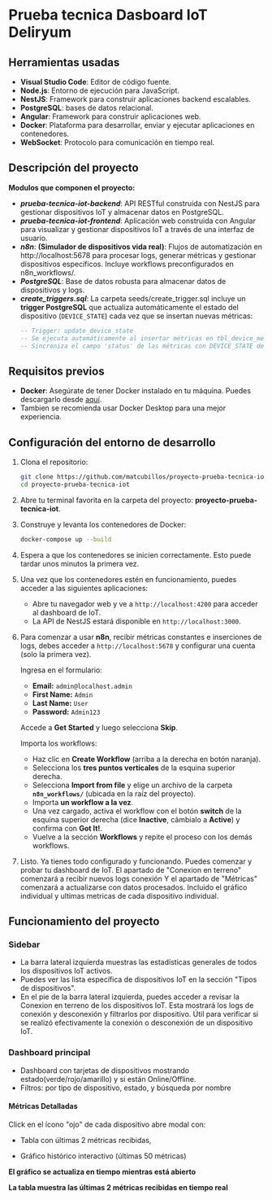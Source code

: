 # Prueba tecnica Dasboard IoT Deliryum
## Herramientas usadas
- **Visual Studio Code**: Editor de código fuente.
- **Node.js**: Entorno de ejecución para JavaScript.
- **NestJS**: Framework para construir aplicaciones backend escalables.
- **PostgreSQL**: bases de datos relacional.
- **Angular**: Framework para construir aplicaciones web.
- **Docker**: Plataforma para desarrollar, enviar y ejecutar aplicaciones en contenedores.
- **WebSocket**: Protocolo para comunicación en tiempo real.
## Descripción del proyecto
**Modulos que componen el proyecto:**
- ***prueba-tecnica-iot-backend***: API RESTful construida con NestJS para gestionar dispositivos IoT y almacenar datos en PostgreSQL.
- ***prueba-tecnica-iot-frontend***: Aplicación web construida con Angular para visualizar y gestionar dispositivos IoT a través de una interfaz de usuario.
- ***n8n***: **(Simulador de dispositivos vida real)**: Flujos de automatización en http://localhost:5678 para procesar logs, generar métricas y gestionar dispositivos específicos. Incluye workflows preconfigurados en n8n_workflows/.
- ***PostgreSQL***: Base de datos robusta para almacenar datos de dispositivos y logs.
- ***create_triggers.sql***: La carpeta seeds/create_trigger.sql incluye un **trigger PostgreSQL** que actualiza automáticamente el estado del dispositivo (`DEVICE_STATE`) cada vez que se insertan nuevas métricas:
   ```sql
   -- Trigger: update_device_state
   -- Se ejecuta automáticamente al insertar métricas en tbl_device_metric
   -- Sincroniza el campo 'status' de las métricas con DEVICE_STATE del dispositivo

## Requisitos previos
- **Docker**: Asegúrate de tener Docker instalado en tu máquina. Puedes descargarlo desde [aquí](https://www.docker.com/get-started).
- Tambien se recomienda usar Docker Desktop para una mejor experiencia.
## Configuración del entorno de desarrollo
1. Clona el repositorio:
   ```bash
   git clone https://github.com/matcubillos/proyecto-prueba-tecnica-iot.git
   cd proyecto-prueba-tecnica-iot
   ```
2. Abre tu terminal favorita en la carpeta del proyecto: **proyecto-prueba-tecnica-iot**.
3. Construye y levanta los contenedores de Docker:
   ```bash
   docker-compose up --build
   ```
4. Espera a que los contenedores se inicien correctamente. Esto puede tardar unos minutos la primera vez.
5. Una vez que los contenedores estén en funcionamiento, puedes acceder a las siguientes aplicaciones:
   - Abre tu navegador web y ve a `http://localhost:4200` para acceder al dashboard de IoT.
    - La API de NestJS estará disponible en `http://localhost:3000`.

6. Para comenzar a usar **n8n**, recibir métricas constantes e inserciones de logs, debes acceder a `http://localhost:5678` y configurar una cuenta (solo la primera vez).  

    Ingresa en el formulario:  
    - **Email:** `admin@localhost.admin`  
    - **First Name:** `Admin`  
    - **Last Name:** `User`  
    - **Password:** `Admin123`  

    Accede a **Get Started** y luego selecciona **Skip**.  

    Importa los workflows:  
    - Haz clic en **Create Workflow** (arriba a la derecha en botón naranja).  
    - Selecciona los **tres puntos verticales** de la esquina superior derecha.  
    - Selecciona **Import from file** y elige un archivo de la carpeta **`n8n_workflows/`** (ubicada en la raíz del proyecto).  
    - Importa **un workflow a la vez**.  
    - Una vez cargado, activa el workflow con el botón **switch** de la esquina superior derecha (dice **Inactive**, cámbialo a **Active**) y confirma con **Got It!**.  
    - Vuelve a la sección **Workflows** y repite el proceso con los demás workflows.  


7. Listo. Ya tienes todo configurado y funcionando. Puedes comenzar y probar tu dashboard de IoT. El apartado de "Conexion en terreno" comenzará a recibir nuevos logs conexión
Y el apartado de "Métricas" comenzará a actualizarse con datos procesados. Incluido el gráfico individual y ultimas metricas de cada dispositivo individual.

## Funcionamiento del proyecto
### Sidebar
- La barra lateral izquierda muestras las  estadísticas generales de todos los dispositivos IoT activos.
- Puedes ver las lista específica de dispositivos IoT en la sección "Tipos de dispositivos".
- En el pie de la barra lateral izquierda, puedes acceder a revisar la Conexion en terreno de los dispositivos IoT. Esta mostrará los logs de conexión y desconexión y filtrarlos por dispositivo. Útil para verificar si se realizó efectivamente la conexión o desconexión de un dispositivo IoT.

### Dashboard principal
* Dashboard con tarjetas de dispositivos mostrando estado(verde/rojo/amarillo) y si están Online/Offline.
* Filtros: por tipo de dispositivo, estado, y búsqueda por nombre
#### Métricas Detalladas
Click en el ícono "ojo" de cada dispositivo abre modal con:

* Tabla con últimas 2 métricas recibidas,

* Gráfico histórico interactivo (últimas 50 métricas)

**El gráfico se actualiza en tiempo mientras está abierto**

**La tabla muestra las últimas 2 métricas recibidas en tiempo real**
